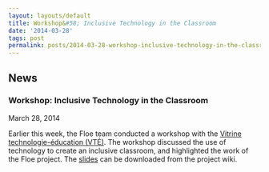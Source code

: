 ```yaml
---
layout: layouts/default
title: Workshop&#58; Inclusive Technology in the Classroom
date: '2014-03-28'
tags: post
permalink: posts/2014-03-28-workshop-inclusive-technology-in-the-classroom.html
---
```

<article class="floe-content floe-news-item">
                <h2> News </h2>
                <h3>Workshop: Inclusive Technology in the Classroom</h3>
                <time class="floe-date" datetime="2014-03-28">March 28, 2014</time>
                <p>Earlier this week, the Floe team conducted a workshop with the
                    <a href="http://www.vteducation.org/en/articles/step/information-and-communication-technology-integration-post-secondary-education">Vitrine technologie-éducation (VTÉ)</a>.
                    The workshop discussed the use of technology to create an inclusive classroom, and highlighted the work of the Floe project.
                    The <a href="http://wiki.fluidproject.org/download/attachments/1707985/VTE-InclusiveDesign.pdf?version=1&modificationDate=1395849223451&api=v2">slides</a> can be downloaded from the project wiki.
                </p>
            </article>
